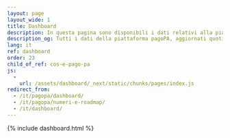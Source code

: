 ```yaml
---
layout: page
layout_wide: 1
title: Dashboard
description: In questa pagina sono disponibili i dati relativi alla piattaforma dei pagamenti pagoPA, aggiornati quotidianamente.
description_og: Tutti i dati della piattaforma pagoPA, aggiornati quotidianamente
lang: it
ref: dashboard
order: 23
child_of_ref: cos-e-pago-pa
js:
  -
    url: /assets/dashboard/_next/static/chunks/pages/index.js
redirect_from:
  - /it/pagopa/dashboard/
  - /it/pagopa/numeri-e-roadmap/
  - /it/dashboard/
---
```


{% include dashboard.html %}

